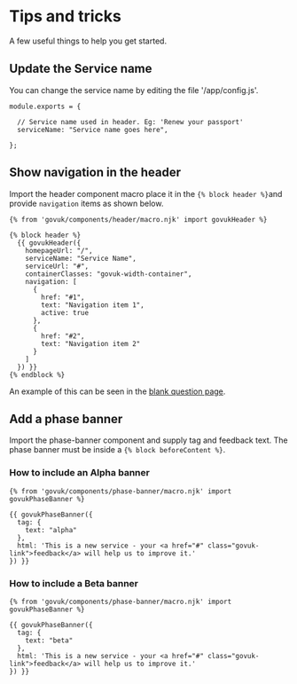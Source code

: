 # Tips and tricks

A few useful things to help you get started.

## Update the Service name

You can change the service name by editing the file '/app/config.js'.

    module.exports = {

      // Service name used in header. Eg: 'Renew your passport'
      serviceName: "Service name goes here",

    };

## Show navigation in the header

Import the header component macro place it in the `{% block header %}`and provide `navigation` items as shown below.

    {% from 'govuk/components/header/macro.njk' import govukHeader %}

    {% block header %}
      {{ govukHeader({
        homepageUrl: "/",
        serviceName: "Service Name",
        serviceUrl: "#",
        containerClasses: "govuk-width-container",
        navigation: [
          {
            href: "#1",
            text: "Navigation item 1",
            active: true
          },
          {
            href: "#2",
            text: "Navigation item 2"
          }
        ]
      }) }}
    {% endblock %}

An example of this can be seen in the [blank question page](/docs/templates/question).

## Add a phase banner

Import the phase-banner component and supply tag and feedback text. The phase banner must be inside a `{% block beforeContent %}`.

### How to include an Alpha banner

    {% from 'govuk/components/phase-banner/macro.njk' import govukPhaseBanner %}

    {{ govukPhaseBanner({
      tag: {
        text: "alpha"
      },
      html: 'This is a new service - your <a href="#" class="govuk-link">feedback</a> will help us to improve it.'
    }) }}

### How to include a Beta banner

    {% from 'govuk/components/phase-banner/macro.njk' import govukPhaseBanner %}

    {{ govukPhaseBanner({
      tag: {
        text: "beta"
      },
      html: 'This is a new service - your <a href="#" class="govuk-link">feedback</a> will help us to improve it.'
    }) }}

